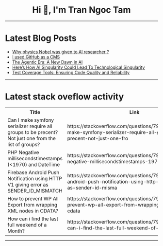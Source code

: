 <h1 align="center">Hi 👋, I'm Tran Ngoc Tam</h1>

---

# Latest Blog Posts 
<!-- BLOG-POST-LIST:START -->
- [Why physics Nobel was given to AI researcher ?](https://dev.to/something_something_64b2a/why-physics-nobel-was-given-to-ai-researcher--3826)
- [I used GitHub as a CMS](https://dev.to/potyoma/i-used-github-as-a-cms-3mhl)
- [The Agentic Era: A New Dawn in AI](https://dev.to/siddharthbhalsod/the-agentic-era-a-new-dawn-in-ai-19gg)
- [Here’s How AI Singularity Could Lead To Technological Singularity](https://dev.to/techdogs_inc/heres-how-ai-singularity-could-lead-to-technological-singularity-286d)
- [Test Coverage Tools: Ensuring Code Quality and Reliability](https://dev.to/keploy/test-coverage-tools-ensuring-code-quality-and-reliability-3lkg)
<!-- BLOG-POST-LIST:END -->

---

# Latest stack oveflow activity
<table>
  <tr><th>Title</th><th>Link</th></tr>
  <!-- STACKOVERFLOW:START --><tr><td>Can I make symfony serializer require all groups to be precent? Not just one from the list of groups?</td><td>https://stackoverflow.com/questions/79166376/can-i-make-symfony-serializer-require-all-groups-to-be-precent-not-just-one-fro</td></tr><tr><td>PHP Negative millisecondstimestamps &lpar;&lt;1970&rpar; and DateTime</td><td>https://stackoverflow.com/questions/79166160/php-negative-millisecondstimestamps-1970-and-datetime</td></tr><tr><td>Firebase Android Push Notification using HTTP V1 giving error as SENDER_ID_MISMATCH</td><td>https://stackoverflow.com/questions/79166148/firebase-android-push-notification-using-http-v1-giving-error-as-sender-id-misma</td></tr><tr><td>How to prevent WP All Export from wrapping XML nodes in CDATA?</td><td>https://stackoverflow.com/questions/79166135/how-to-prevent-wp-all-export-from-wrapping-xml-nodes-in-cdata</td></tr><tr><td>How can i find the last full weekend of a Month?</td><td>https://stackoverflow.com/questions/79166100/how-can-i-find-the-last-full-weekend-of-a-month</td></tr><!-- STACKOVERFLOW:END -->
</table>

---


